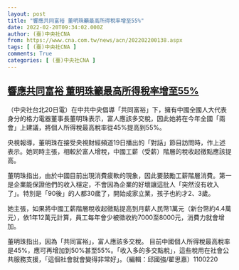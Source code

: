 ```yaml
---
layout: post
title: "響應共同富裕 董明珠籲最高所得稅率增至55%"
date: 2022-02-20T09:34:02.000Z
author: (臺)中央社CNA
from: https://www.cna.com.tw/news/acn/202202200138.aspx
tags: [ (臺)中央社CNA ]
comments: True
categories: [ (臺)中央社CNA ]
---
```

<!--1645349642000-->
[響應共同富裕 董明珠籲最高所得稅率增至55%](https://www.cna.com.tw/news/acn/202202200138.aspx)
------

<div>
<div></div><div><p>（中央社台北20日電）在中共中央倡導「共同富裕」下，擁有中國全國人大代表身分的格力電器董事長董明珠表示，富人應該多交稅，因此她將在今年全國「兩會」上建議，將個人所得稅最高稅率從45%提高到55%。</p><p>央視報導，董明珠在接受央視財經頻道19日播出的「對話」節目訪問時，作上述表示。她同時主張，相較於富人增稅，中國工薪（受薪）階層的稅收起徵點應該提高。</p><p>董明珠指出，由於中國目前出現消費疲軟的現象，因此要鼓勵工薪階層消費。第一是企業能保證他們的收入穩定，不會因為企業的好壞讓這批人「突然沒有收入了」。特別是「90後」的人都30歲了，開始成家立業，孩子也約才2、3歲。</p><p>她主張，如果將中國工薪階層稅收起徵點提高到月薪人民幣1萬元（新台幣約4.4萬元），依1年12萬元計算，員工每年會少被徵收約7000至8000元，消費力就會增加。</p><p>董明珠指出，因為「共同富裕」，富人應該多交稅。  目前中國個人所得稅最高稅率是45%，應可再增加到50%甚至55%。「收入多的多交點稅」，這些稅用在社會公共服務支援，「這個社會就會變得非常好」。（編輯：邱國強/翟思嘉）1100220</p></div>
</div>
